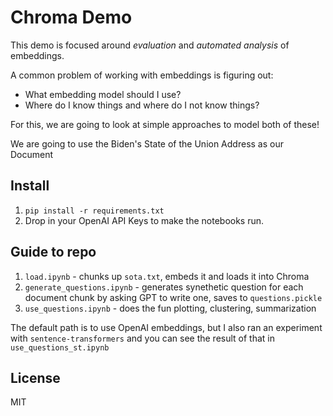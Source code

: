 # Chroma Demo 

This demo is focused around *evaluation* and *automated analysis* of embeddings.

A common problem of working with embeddings is figuring out: 
- What embedding model should I use?
- Where do I know things and where do I not know things?

For this, we are going to look at simple approaches to model both of these! 

We are going to use the Biden's State of the Union Address as our Document

## Install

1. `pip install -r requirements.txt`
2.  Drop in your OpenAI API Keys to make the notebooks run.

## Guide to repo

1. `load.ipynb` - chunks up `sota.txt`, embeds it and loads it into Chroma
2. `generate_questions.ipynb` - generates synethetic question for each document chunk by asking GPT to write one, saves to `questions.pickle`
3. `use_questions.ipynb` - does the fun plotting, clustering, summarization

The default path is to use OpenAI embeddings, but I also ran an experiment with `sentence-transformers` and you can see the result of that in `use_questions_st.ipynb`

## License

MIT
